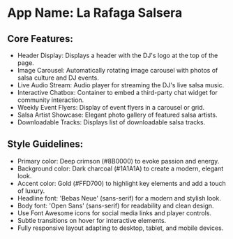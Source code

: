 # **App Name**: La Rafaga Salsera

## Core Features:

- Header Display: Displays a header with the DJ's logo at the top of the page.
- Image Carousel: Automatically rotating image carousel with photos of salsa culture and DJ events.
- Live Audio Stream: Audio player for streaming the DJ's live salsa music.
- Interactive Chatbox: Container to embed a third-party chat widget for community interaction.
- Weekly Event Flyers: Display of event flyers in a carousel or grid.
- Salsa Artist Showcase: Elegant photo gallery of featured salsa artists.
- Downloadable Tracks: Displays list of downloadable salsa tracks.

## Style Guidelines:

- Primary color: Deep crimson (#8B0000) to evoke passion and energy.
- Background color: Dark charcoal (#1A1A1A) to create a modern, elegant look.
- Accent color: Gold (#FFD700) to highlight key elements and add a touch of luxury.
- Headline font: 'Bebas Neue' (sans-serif) for a modern and stylish look.
- Body font: 'Open Sans' (sans-serif) for readability and clean design.
- Use Font Awesome icons for social media links and player controls.
- Subtle transitions on hover for interactive elements.
- Fully responsive layout adapting to desktop, tablet, and mobile devices.